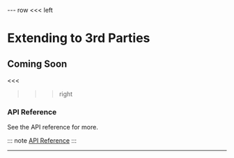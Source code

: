 --- row
<<< left
# Extending to 3rd Parties 
## Coming Soon
<<<

>>> right

### API Reference
See the API reference for more.

::: note
[API Reference](api/index.html)
:::

>>>
---

